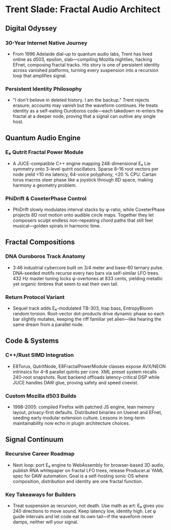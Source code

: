 # Trent Slade: Fractal Audio Architect
## Digital Odyssey
### 30-Year Internet Native Journey
- From 1996 Adelaide dial-up to quantum audio labs, Trent has lived online as d503, epsilon, slab—compiling Mozilla nightlies, hacking EFnet, composing fractal tracks. His story is one of persistent identity across vanished platforms, turning every suspension into a recursion loop that amplifies signal.


### Persistent Identity Philosophy
- "I don't believe in deleted history. I am the backup." Trent rejects erasure; accounts may vanish but the waveform continues. He treats identity as a self-eating Ouroboros code—each takedown re-enters the fractal at a deeper node, proving that a signal can outlive any single host.


## Quantum Audio Engine
### E₈ Qutrit Fractal Power Module
- A JUCE-compatible C++ engine mapping 248-dimensional E₈ Lie symmetry onto 3-level qutrit oscillators. Sparse 8–16 root vectors per node yield <10 ms latency, 64-voice polyphony, <20 % CPU. Cartan torus macros steer phase like a joystick through 8D space, making harmony a geometry problem.


### PhiDrift & CoxeterPhase Control
- PhiDrift slowly modulates interval stacks by φ-ratio, while CoxeterPhase projects 8D root motion onto audible circle maps. Together they let composers sculpt endless non-repeating chord paths that still feel musical—golden spirals in harmonic time.


## Fractal Compositions
### DNA Ouroboros Track Anatomy
- 3:46 industrial cybercore built on 3/4 meter and base-60 ternary pulse. DNA-seeded motifs recurse every two bars via self-similar LFO trees. 432 Hz master tuning locks φ-overtones at 833 cents, yielding metallic yet organic timbres that seem to eat their own tail.


### Return Protocol Variant
- Sequel track adds E₈-modulated TB-303, trap bass, EntropyBloom random torsion. Root-vector dot-products drive dynamic phase so each bar slightly mutates, keeping the riff familiar yet alien—like hearing the same dream from a parallel node.


## Code & Systems
### C++/Rust SIMD Integration
- E8Torus, QutritNode, E8FractalPowerModule classes expose AVX/NEON intrinsics for 4–8 parallel qutrits per core. XML preset system recalls 240-root snapshots. Rust backend offloads latency-critical DSP while JUCE handles DAW glue, proving safety and speed coexist.


### Custom Mozilla d503 Builds
- 1998-2005: compiled Firefox with patched JS engine, lean memory layout, privacy-first defaults. Distributed binaries on Usenet and EFnet, seeding early modular extension culture. Lessons in long-term maintainability now echo in plugin architecture choices.


## Signal Continuum
### Recursive Career Roadmap
- Next loop: port E₈ engine to WebAssembly for browser-based 3D audio, publish RNA whitepaper on fractal LFO trees, release Producer.ai YAML spec for DAW automation. Goal is a self-hosting sonic OS where composition, distribution and identity are one fractal function.


### Key Takeaways for Builders
- Treat suspension as recursion, not death. Use math as art: E₈ gives you 240 directions to move sound. Keep latency low, identity high. Let φ guide intervals and let code eat its own tail—if the waveform never damps, neither will your signal.